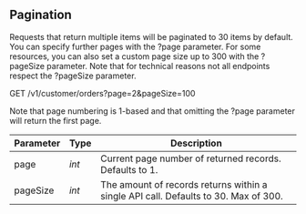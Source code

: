 ## Pagination

Requests that return multiple items will be paginated to 30 items by default. You can specify further pages with the ?page parameter. For some resources, you can also set a custom page size up to 300 with the ?pageSize parameter. Note that for technical reasons not all endpoints respect the ?pageSize parameter.

<api>
    GET /v1/customer/orders?page=2&pageSize=100
</api>

Note that page numbering is 1-based and that omitting the ?page parameter will return the first page.

Parameter | Type  | Description
--------- | ----  | -----------
page      | *int* | Current page number of returned records. Defaults to 1.
pageSize  | *int* | The amount of records returns within a single API call. Defaults to 30. Max of 300.
